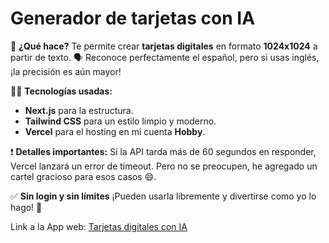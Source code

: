 # Generador de tarjetas con IA

📐 **¿Qué hace?** 
Te permite crear **tarjetas digitales** en formato **1024x1024** a partir de texto. 
🗣️ Reconoce perfectamente el español, pero si usas inglés, ¡la precisión es aún mayor!

👨‍💻 **Tecnologías usadas:** 
- **Next.js** para la estructura. 
- **Tailwind CSS** para un estilo limpio y moderno. 
- **Vercel** para el hosting en mi cuenta **Hobby**.

❗ **Detalles importantes:** 
Si la API tarda más de 60 segundos en responder, Vercel lanzará un error de timeout. Pero no se preocupen, he agregado un cartel gracioso para esos casos 😄. 

✅ **Sin login y sin límites** 
¡Pueden usarla libremente y divertirse como yo lo hago! 🎉

Link a la App web:
[Tarjetas digitales con IA](https://ia-card.vercel.app/)
